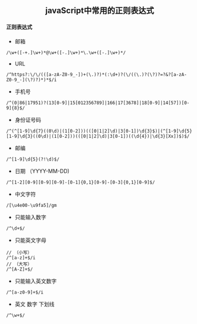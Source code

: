 <h2 align="center">javaScript中常用的正则表达式</h2>

#### 正则表达式

- 邮箱
```
/\w+([-+.]\w+)*@\w+([-.]\w+)*\.\w+([-.]\w+)*/
```

- URL
```
/^https?:\/\/(([a-zA-Z0-9_-])+(\.)?)*(:\d+)?(\/((\.)?(\?)?=?&?[a-zA-Z0-9_-](\?)?)*)*$/i
```

- 手机号
```
/^(0|86|17951)?(13[0-9]|15[012356789]|166|17[3678]|18[0-9]|14[57])[0-9]{8}$/
```

- 身份证号码
```
/^(^[1-9]\d{7}((0\d)|(1[0-2]))(([0|1|2]\d)|3[0-1])\d{3}$)|(^[1-9]\d{5}[1-9]\d{3}((0\d)|(1[0-2]))(([0|1|2]\d)|3[0-1])((\d{4})|\d{3}[Xx])$)$/
```

- 邮编
```
/^[1-9]\d{5}(?!\d)$/
```

- 日期 （YYYY-MM-DD)
```
/^[1-2][0-9][0-9][0-9]-[0-1]{0,1}[0-9]-[0-3]{0,1}[0-9]$/
```

- 中文字符
```
/[\u4e00-\u9fa5]/gm
```

- 只能输入数字
```
/^\d+$/
```

- 只能英文字母 
```
// （小写）
/^[a-z]+$/i
// （大写）
/^[A-Z]+$/
```

- 只能输入英文数字
```
/^[a-z0-9]+$/i
```

- 英文 数字 下划线
```
/^\w+$/
```

